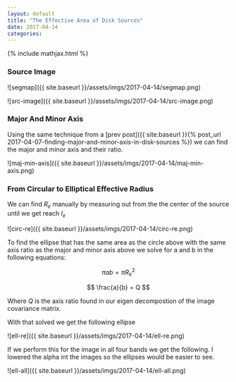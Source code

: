 ```yaml
---
layout: default
title: "The Effective Area of Disk Sources"
date: 2017-04-14
categories:
---
```


{% include mathjax.html  %}


### Source Image

![segmap]({{ site.baseurl }}/assets/imgs/2017-04-14/segmap.png)

![src-image]({{ site.baseurl }}/assets/imgs/2017-04-14/src-image.png)

### Major And Minor Axis

Using the same technique from a [prev post]({{ site.baseurl }}{% post_url 2017-04-07-finding-major-and-minor-axis-in-disk-sources %}) we can find the major and minor axis and their ratio.

![maj-min-axis]({{ site.baseurl }}/assets/imgs/2017-04-14/maj-min-axis.png)

### From Circular to Elliptical Effective Radius

We can find $R_e$ manually by measuring out from the the center of the source until we get reach $I_e$

![circ-re]({{ site.baseurl }}/assets/imgs/2017-04-14/circ-re.png)

To find the ellipse that has the same area as the circle above with the same axis ratio as the major and minor axis above we solve for a and b in the following equations:

$$\pi ab = \pi R_e^2$$

$$ \frac{a}{b} = Q $$


Where $Q$ is the axis ratio found in our eigen decompostion of the image covariance matrix. 

With that solved we get the following ellipse

![ell-re]({{ site.baseurl }}/assets/imgs/2017-04-14/ell-re.png)

If we perform this for the image in all four bands we get the following. I lowered the alpha int the images so the ellipses would be easier to see. 

![ell-all]({{ site.baseurl }}/assets/imgs/2017-04-14/ell-all.png)

